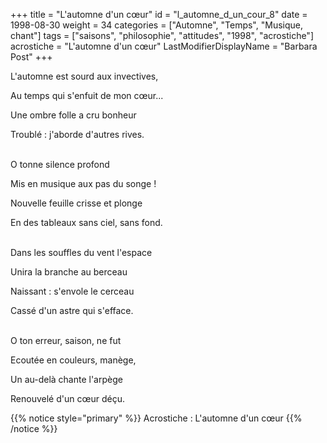 +++
title = "L'automne d'un cœur"
id = "l_automne_d_un_cour_8"
date = 1998-08-30
weight = 34
categories = ["Automne", "Temps", "Musique, chant"]
tags = ["saisons", "philosophie", "attitudes", "1998", "acrostiche"]
acrostiche = "L'automne d'un cœur"
LastModifierDisplayName = "Barbara Post"
+++

L'automne est sourd aux invectives,

Au temps qui s'enfuit de mon cœur...

Une ombre folle a cru bonheur

Troublé : j'aborde d'autres rives.

 \
O tonne silence profond

Mis en musique aux pas du songe !

Nouvelle feuille crisse et plonge

En des tableaux sans ciel, sans fond.

 \
Dans les souffles du vent l'espace

Unira la branche au berceau

Naissant : s'envole le cerceau

Cassé d'un astre qui s'efface.

 \
O ton erreur, saison, ne fut

Ecoutée en couleurs, manège,

Un au-delà chante l'arpège

Renouvelé d'un cœur déçu.

{{% notice style="primary" %}}
Acrostiche : L'automne d'un cœur
{{% /notice %}}
